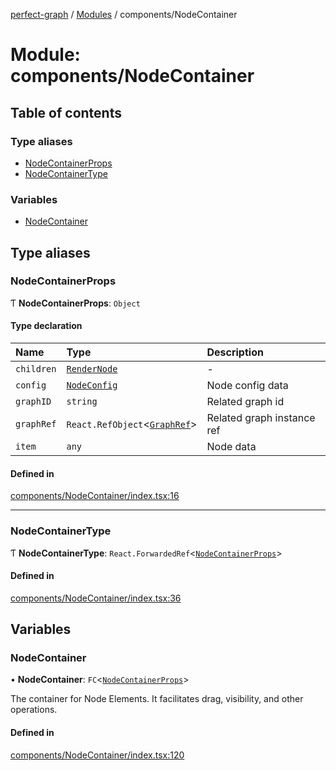 [perfect-graph](../README.md) / [Modules](../modules.md) / components/NodeContainer

# Module: components/NodeContainer

## Table of contents

### Type aliases

- [NodeContainerProps](components_NodeContainer#nodecontainerprops)
- [NodeContainerType](components_NodeContainer#nodecontainertype)

### Variables

- [NodeContainer](components_NodeContainer#nodecontainer)

## Type aliases

### NodeContainerProps

Ƭ **NodeContainerProps**: `Object`

#### Type declaration

| Name       | Type                                                                                  | Description                |
| :--------- | :------------------------------------------------------------------------------------ | :------------------------- |
| `children` | [`RenderNode`](components_Graph._internal_#rendernode)                                | -                          |
| `config`   | [`NodeConfig`](components_ClusterNodeContainer._internal_#nodeconfig)                 | Node config data           |
| `graphID`  | `string`                                                                              | Related graph id           |
| `graphRef` | `React.RefObject`<[`GraphRef`](components_ClusterNodeContainer._internal_#graphref)\> | Related graph instance ref |
| `item`     | `any`                                                                                 | Node data                  |

#### Defined in

[components/NodeContainer/index.tsx:16](https://github.com/MaastrichtU-IDS/perfect-graph/blob/7784cd6/src/components/NodeContainer/index.tsx#L16)

---

### NodeContainerType

Ƭ **NodeContainerType**: `React.ForwardedRef`<[`NodeContainerProps`](components_NodeContainer#nodecontainerprops)\>

#### Defined in

[components/NodeContainer/index.tsx:36](https://github.com/MaastrichtU-IDS/perfect-graph/blob/7784cd6/src/components/NodeContainer/index.tsx#L36)

## Variables

### NodeContainer

• **NodeContainer**: `FC`<[`NodeContainerProps`](components_NodeContainer#nodecontainerprops)\>

The container for Node Elements. It facilitates drag, visibility, and other
operations.

#### Defined in

[components/NodeContainer/index.tsx:120](https://github.com/MaastrichtU-IDS/perfect-graph/blob/7784cd6/src/components/NodeContainer/index.tsx#L120)
